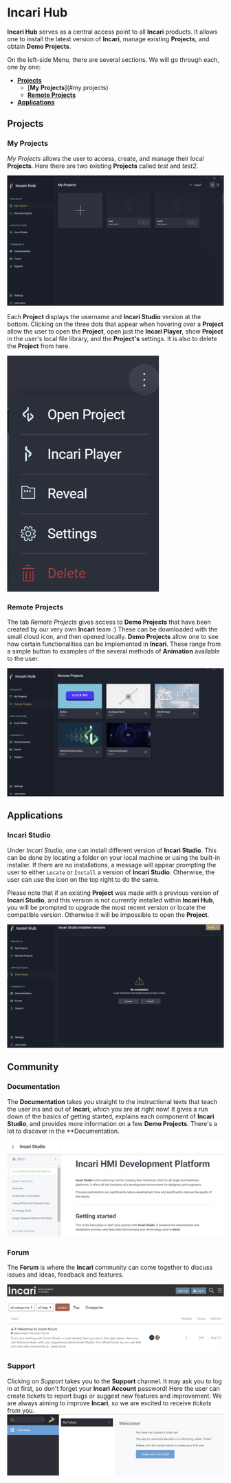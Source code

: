# Incari Hub

**Incari Hub** serves as a central access point to all **Incari** products. It allows one to install the latest version of **Incari**, manage existing **Projects**, and obtain **Demo Projects**.

On the left-side Menu, there are several sections. We will go through each, one by one: 

* [**Projects**](#projects)
  * [**My Projects**](#my projects)
  * [**Remote Projects**](##remoteprojects)
* [**Applications**](#applications)  

## Projects

### My Projects

*My Projects* allows the user to access, create, and manage their local **Projects**. Here there are two existing **Projects** called *test* and *test2*. 

![My Projects](../../.gitbook/assets/projectsmyprojects.png)

Each **Project** displays the username and **Incari Studio** version at the bottom. Clicking on the three dots that appear when hovering over a **Project** allow the user to open the **Project**, open just the **Incari Player**, show **Project** in the user's local file library, and the **Project's** settings. It is also to delete the **Project** from here.  

![My Projects Drop-down](../../.gitbook/assets/projectsmyprojectsdropdown.png)

### Remote Projects

 The tab *Remote Projects* gives access to **Demo Projects** that have been created by our very own **Incari** team :) These can be downloaded with the small cloud icon, and then opened locally. **Demo Projects** allow one to see how certain functionalities can be implemented in **Incari**. These range from a simple button to examples of the several methods of **Animation** available to the user.

 ![Remote Projects](../../.gitbook/assets/projectsremoteprojects.png)

 ## Applications

 ### Incari Studio

Under *Incari Studio*, one can install different version of **Incari Studio**. This can be done by locating a folder on your local machine or using the built-in installer. If there are no installations, a message will appear prompting the user to either `Locate` or `Install` a version of **Incari Studio**. Otherwise, the user can use the icon on the top right to do the same.

Please note that if an existing **Project** was made with a previous version of **Incari Studio**, and this version is not currently installed within **Incari Hub**, you will be prompted to upgrade the most recent version or locate the compatible version. Otherwise it will be impossible to open the **Project**. 

![Applications: Incari Studio](../../.gitbook/assets/applicationsincaristudio.png)

## Community

### Documentation

The **Documentation** takes you straight to the instructional texts that teach the user ins and out of **Incari**, which you are at right now! It gives a run down of the basics of getting started, explains each component of **Incari Studio**, and provides more information on a few **Demo Projects**. There's a lot to discover in the **Documentation.

![Documentation](../../.gitbook/assets/documentation.png)

### Forum

The **Forum** is where the **Incari** community can come together to discuss issues and ideas, feedback and features.

![Forum](../../.gitbook/assets/communityforum.png)

### Support

Clicking on *Support* takes you to the **Support** channel. It may ask you to log in at first, so don't forget your **Incari Account** password! Here the user can create *tickets* to report bugs or suggest new features and improvement. We are always aiming to improve **Incari**, so we are excited to receive *tickets* from you. 
![Support](../../.gitbook/assets/communitysupportactual.png)